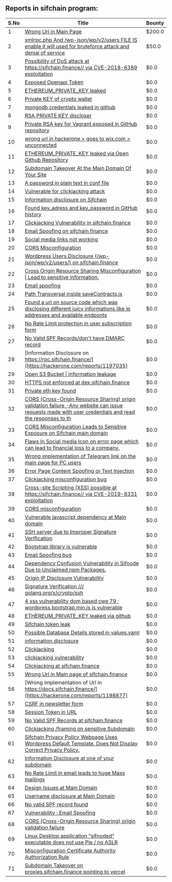 ## Reports in sifchain program:
| S.No | Title | Bounty |
| ---- | ----- | ------ |
| 1 | [Wrong Url in Main Page](https://hackerone.com/reports/1188629) | $200.0 |
| 2 | [xmlrpc.php And /wp-json/wp/v2/users FILE IS enable it will used for bruteforce attack and denial of service](https://hackerone.com/reports/1147449) | $50.0 |
| 3 | [Possibility of DoS attack at https://sifchain.finance// via CVE-2018-6389 exploitation](https://hackerone.com/reports/1186985) | $0.0 |
| 4 | [Exposed Openapi Token](https://hackerone.com/reports/1132690) | $0.0 |
| 5 | [ETHEREUM_PRIVATE_KEY leaked ](https://hackerone.com/reports/1183269) | $0.0 |
| 6 | [Private KEY of crypto wallet](https://hackerone.com/reports/1145581) | $0.0 |
| 7 | [mongodb credentials leaked in github](https://hackerone.com/reports/1183809) | $0.0 |
| 8 | [RSA PRIVATE KEY discloser](https://hackerone.com/reports/1183520) | $0.0 |
| 9 | [Private RSA key for Vagrant exposed in GitHub repository](https://hackerone.com/reports/1183502) | $0.0 |
| 10 | [wrong url in hackerone > goes to wix.com > unconnected](https://hackerone.com/reports/1187018) | $0.0 |
| 11 | [ ETHEREUM_PRIVATE_KEY leaked via Open Github Repository](https://hackerone.com/reports/1133670) | $0.0 |
| 12 | [Subdomain Takeover At the Main Domain Of Your Site ](https://hackerone.com/reports/1183296) | $0.0 |
| 13 | [A password in plain text in conf file](https://hackerone.com/reports/1188188) | $0.0 |
| 14 | [Vulnerable for clickjacking attack](https://hackerone.com/reports/1188639) | $0.0 |
| 15 | [ Information disclosure on Sifchain](https://hackerone.com/reports/1188998) | $0.0 |
| 16 | [Found key_adress and key_password in GitHub history](https://hackerone.com/reports/1188982) | $0.0 |
| 17 | [Clickjacking Vulnerability in sifchain.finance](https://hackerone.com/reports/1185949) | $0.0 |
| 18 | [Email Spoofing on sifchain.finance](https://hackerone.com/reports/1191209) | $0.0 |
| 19 | [Social media links not working](https://hackerone.com/reports/1189282) | $0.0 |
| 20 | [CORS Misconfiguration](https://hackerone.com/reports/1194280) | $0.0 |
| 21 | [Wordpress Users Disclosure (/wp-json/wp/v2/users/) on sifchain.finance](https://hackerone.com/reports/1195194) | $0.0 |
| 22 | [Cross Origin Resource Sharing Misconfiguration &#124; Lead to sensitive information.](https://hackerone.com/reports/1189363) | $0.0 |
| 23 | [Email spoofing](https://hackerone.com/reports/1187511) | $0.0 |
| 24 | [Path Transversal inside saveContracts.js](https://hackerone.com/reports/1196917) | $0.0 |
| 25 | [Found a url on source code which was disclosing different juicy informations like ip addresses and available endponts](https://hackerone.com/reports/1195432) | $0.0 |
| 26 | [No Rate Limit protection in user subscription form](https://hackerone.com/reports/1195429) | $0.0 |
| 27 | [No Valid SPF Records/don't have DMARC record](https://hackerone.com/reports/1194598) | $0.0 |
| 28 | [Information Disclosure on https://rpc.sifchain.finance/](https://hackerone.com/reports/1197035) | $0.0 |
| 29 | [Open S3 Bucket &#124; information leakage](https://hackerone.com/reports/1186897) | $0.0 |
| 30 | [HTTPS not enforced at dex.sifchain.finance](https://hackerone.com/reports/1126401) | $0.0 |
| 31 | [Private eth key found](https://hackerone.com/reports/1181213) | $0.0 |
| 32 | [CORS (Cross-Origin Resource Sharing) origin validation failure -Any website can issue requests made with user credentials and read the responses to th](https://hackerone.com/reports/1188471) | $0.0 |
| 33 | [CORS Misconfiguration Leads to Sensitive Exposure on  Sifchain main domain](https://hackerone.com/reports/1188684) | $0.0 |
| 34 | [Flaws In Social media Icon on error page which can lead to financial loss to a company.](https://hackerone.com/reports/1186926) | $0.0 |
| 35 | [Wrong implementation of Telegram link on the main page for PC users](https://hackerone.com/reports/1194293) | $0.0 |
| 36 | [Error Page Content Spoofing or Text Injection](https://hackerone.com/reports/1196253) | $0.0 |
| 37 | [Clickjacking misconfiguration bug](https://hackerone.com/reports/1176104) | $0.0 |
| 38 | [Cross-site Scripting (XSS) possible  at https://sifchain.finance// via CVE-2019-8331 exploitation](https://hackerone.com/reports/1218173) | $0.0 |
| 39 | [CORS misconfiguration](https://hackerone.com/reports/1187543) | $0.0 |
| 40 | [Vulnerable javascript dependency at Main domain](https://hackerone.com/reports/1188643) | $0.0 |
| 41 | [SSH server due to Improper Signature Verification](https://hackerone.com/reports/1294043) | $0.0 |
| 42 | [Bootstrap library is vulnerable](https://hackerone.com/reports/1198203) | $0.0 |
| 43 | [Email Spoofing bug](https://hackerone.com/reports/1176090) | $0.0 |
| 44 | [Dependency Confusion Vulnerability in Sifnode Due to Unclaimed npm Packages.](https://hackerone.com/reports/1187816) | $0.0 |
| 45 | [Origin IP Disclosure Vulnerability](https://hackerone.com/reports/1327443) | $0.0 |
| 46 | [Signature Verification /// golang.org/x/crypto/ssh](https://hackerone.com/reports/1276384) | $0.0 |
| 47 | [4 xss vulnerability dom based cwe 79 ; wordpress bootstrap.min.js is vulnerable](https://hackerone.com/reports/1219002) | $0.0 |
| 48 | [ETHEREUM_PRIVATE_KEY leaked via github](https://hackerone.com/reports/1283605) | $0.0 |
| 49 | [Sifchain token leak ](https://hackerone.com/reports/1188938) | $0.0 |
| 50 | [Possible Database Details stored in values.yaml](https://hackerone.com/reports/1199803) | $0.0 |
| 51 | [information disclosure](https://hackerone.com/reports/1218784) | $0.0 |
| 52 | [Clickjacking](https://hackerone.com/reports/1206138) | $0.0 |
| 53 | [clickjacking vulnerability](https://hackerone.com/reports/1199904) | $0.0 |
| 54 | [	 Clickjacking at sifchain.finance](https://hackerone.com/reports/1212595) | $0.0 |
| 55 | [Wrong Url in Main page of sifchain.finance](https://hackerone.com/reports/1195512) | $0.0 |
| 56 | [Wrong Implementation of Url in https://docs.sifchain.finance/](https://hackerone.com/reports/1198877) | $0.0 |
| 57 | [CSRF in newsletter form](https://hackerone.com/reports/1190705) | $0.0 |
| 58 | [Session Token in URL](https://hackerone.com/reports/1197078) | $0.0 |
| 59 | [No Valid SPF Records at sifchain.finance](https://hackerone.com/reports/1188725) | $0.0 |
| 60 | [Clickjacking /framing on sensitive Subdomain ](https://hackerone.com/reports/1195209) | $0.0 |
| 61 | [Sifchain Privacy Policy Webpage Uses Wordpress Default Template. Does Not Display Correct Privacy Policy.](https://hackerone.com/reports/1196049) | $0.0 |
| 62 | [Information Disclosure at one of your subdomain](https://hackerone.com/reports/1195423) | $0.0 |
| 63 | [No Rate Limit in email leads to huge Mass mailings](https://hackerone.com/reports/1185903) | $0.0 |
| 64 | [Design Issues at Main Domain](https://hackerone.com/reports/1188652) | $0.0 |
| 65 | [Username disclosure at Main Domain](https://hackerone.com/reports/1188662) | $0.0 |
| 66 | [No valid SPF record found](https://hackerone.com/reports/1187001) | $0.0 |
| 67 | [Vulnerability : Email Spoofing](https://hackerone.com/reports/1180668) | $0.0 |
| 68 | [CORS (Cross-Origin Resource Sharing) origin validation failure](https://hackerone.com/reports/1192147) | $0.0 |
| 69 | [Linux Desktop application "sifnoded" executable does not use Pie / no ASLR](https://hackerone.com/reports/1188633) | $0.0 |
| 70 | [Misconfiguration Certificate Authority Authorization Rule](https://hackerone.com/reports/1186740) | $0.0 |
| 71 | [Subdomain Takeover on proxies.sifchain.finance pointing to vercel](https://hackerone.com/reports/1487793) | $0.0 |